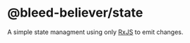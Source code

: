# @bleed-believer/state

A simple state managment using only [RxJS](https://rxjs.dev/) to emit changes.